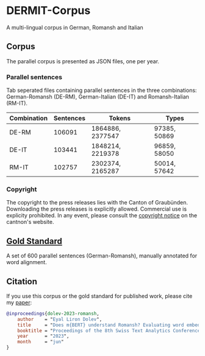 # DERMIT-Corpus
A multi-lingual corpus in German, Romansh and Italian

## Corpus
The parallel corpus is presented as JSON files, one per year.

### Parallel sentences
Tab seperated files containing parallel sentences in the three combinations: German-Romansh (DE-RM), German-Italian (DE-IT) and Romansh-Italian (RM-IT).

|Combination|Sentences|Tokens|Types|
|-----------|---------|------|-----|
|DE-RM      |106091   |1864886, 2377547|97385, 50869|
|DE-IT      |103441   |1848214, 2219378|96859, 58050|
|RM-IT      |102757   |2302374, 2165287|50014, 57642|


### Copyright
The copyright to the press releases lies with the Canton of Graubünden. Downloading the press releases is explicitly allowed. Commercial use is explicity prohibited. In any event, please consult the [copyright notice](https://www.gr.ch/de/Seiten/Impressum.aspx) on the cantnon's website.


## [Gold Standard](./gold_standard/)
A set of 600 parallel sentences (German-Romansh), manually annotated for word alignment. 




## Citation
If you use this corpus or the gold standard for published work, please cite my [paper](./dolev-2023-romansh.pdf):

```bibtex
@inproceedings{dolev-2023-romansh,
    author    = "Eyal Liron Dolev",
    title     = "Does m{BERT} understand Romansh? Evaluating word embeddings using word alignment",
    booktitle = "Proceedings of the 8th Swiss Text Analytics Conference (SwissText)",
    year      = "2023",
    month     = "jun"
}

```